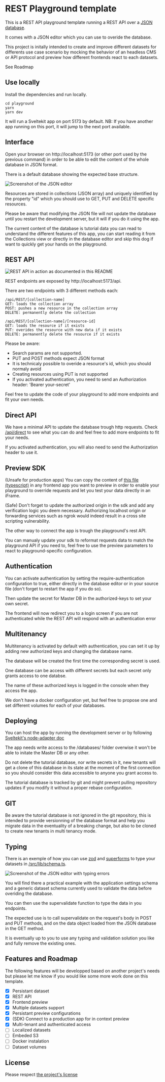# REST Playground template

This is a REST API playground template running a REST API over a [JSON database](https://www.npmjs.com/package/node-json-db).

It comes with a JSON editor which you can use to overide the database.

This project is initally intended to create and improve different datasets for differents use case scenario by mocking the behavior of an headless CMS or API protocol and preview how different frontends react to each datasets.

See Roadmap

## Use locally

Install the dependencies and run locally.
```
cd playground
yarn
yarn dev
```

It will run a Sveltekit app on port 5173 by default. 
NB: If you have another app running on this port, it will jump to the next port available.

## Interface

Open your browser on http://localhost:5173 (or other port used by the previous command) in order to be able to edit the content of the whole database in JSON format.

There is a default database showing the expected base structure.

![Screenshot of the JSON editor](https://github.com/Servant-Cities/rest-api-playground-template/blob/main/static/doc/editor.png?raw=true)

Resources are stored in collections (JSON array) and uniquely identified by the property "id" which you should use to GET, PUT and DELETE specific resources.

Please be aware that modifying the JSON file will not update the database until you restart the development server, but it will if you do it using the app.

The current content of the database is tutorial data you can read to understand the different features of this app, you can start reading it from the Collections view or directly in the database editor and skip this dog if want to quickly get your hands on the playground.


## REST API

![REST API in action as documented in this README](https://github.com/Servant-Cities/rest-api-playground-template/blob/main/static/doc/api.png?raw=true)

REST endpoints are exposed by http://localhost:5173/api.

There are two endpoints with 3 different methods each:

```
/api/REST/[collection-name]
GET: loads the collection array
POST: pushes a new resource in the collection array
DELETE: permanently delete the collection
```
```
/api/REST/[collection-name]/[resource-id]
GET: loads the resource if it exists
PUT: overides the resource with new data if it exists
DELETE: permanently delete the resource if it exists
```

Please be aware:
- Search params are not supported.
- PUT and POST methods expect JSON format
- It is technicaly possible to overide a resource's id, which you should normaly avoid
- Creating resources using PUT is not supported
- If you activated authentication, you need to send an Authorization header: 'Bearer your-secret'

Feel free to update the code of your playground to add more endpoints and fit your own needs.

## Direct API

We have a minimal API to update the database trough http requests. Check [/api/direct](https://github.com/Servant-Cities/rest-api-playground-template/blob/main/src/routes/api/direct/%5B...path%5D/%2Bserver.ts) to see what you can do and feel free to add more endpoints to fit your needs.

If you activated authentication, you will also need to send the Authorization header to use it.

## Preview SDK

(Unsafe for production apps) You can copy the content of [this file (typescript)](https://github.com/Servant-Cities/rest-api-playground-template/blob/main/src/lib/previewSDK.ts) in any frontend app you want to preview in order to enable your playground to override requests and let you test your data directly in an iFrame.

(Safe) Don't forget to update the authorized origin in the sdk and add any verification logic you deem necessary. Authorizing localhost origin or forwarding services such as ngrok would indeed result in a cross site scripting vulnerability.

The other way to connect the app is trough the playground's rest API.

You can manualy update your sdk to reformat requests data to match the playground API if you need to, feel free to use the preview parameters to react to playground-specific configuration.

## Authentication

You can activate authentication by setting the require-authentication configuration to true, either directly in the database editor or in your source file (don't forget to restart the app if you do so).

Then update the secret for Master DB in the authorized-keys to set your own secret.

The frontend will now redirect you to a login screen if you are not authenticated while the REST API will respond with an authentication error

## Multitenancy

Multitenancy is activated by default with authentication, you can set it up by adding new authorized keys and changing the database name.

The database will be created the first time the corresponding secret is used.

One database can be access with different secrets but each secret only grants access to one databse.

The name of these authorized keys is logged in the console when they access the app.

We don't have a docker configuration yet, but feel free to propose one and set different volumes for each of your databases.

## Deploying

You can host the app by running the development server or by following [Sveltekit's node-adapter doc](https://svelte.dev/docs/kit/adapter-node#Deploying)

The app needs write access to the /databases/ folder overwise it won't be able to initate the Master DB or any other.

Do not delete the tutorial database, nor write secrets in it, new tenants will get a clone of this database in its state at the moment of the first connection so you should consider this data accessible to anyone you grant access to.

The tutorial database is tracked by git and might prevent pulling repository updates if you modify it without a proper rebase configuration.

## GIT

Be aware the tutorial database is not ignored in the git repository, this is intended to provide versionning of the database format and help you migrate data in the eventuality of a breaking change, but also to be cloned to create new tenants in multi tenancy mode.

## Typing

There is an exemple of how you can use [zod](https://zod.dev/) and [superforms](https://superforms.rocks/) to type your datasets in [/src/lib/schema.ts](https://github.com/Servant-Cities/rest-api-playground-template/blob/main/src/lib/schema.ts).

![Screenshot of the JSON editor with typing errors](https://github.com/Servant-Cities/rest-api-playground-template/blob/main/static/doc/typing.png?raw=true)

You will find there a practical example with the application settings schema and a generic dataset schema currently used to validate the data before overiding the database.

You can then use the supervalidate function to type the data in you endpoints.

The expected use is to call supervalidate on the request's body in POST and PUT methods, and on the data object loaded from the JSON database in the GET method.

It is eventually up to you to use any typing and validation solution you like and fully remove the existing ones.

## Features and Roadmap

The following features will be developped based on another project's needs but please let me know if you would like some more work done on this template.

- [x] Persistant dataset
- [x] REST API
- [x] Frontend preview
- [x] Multiple datasets support
- [x] Persistant preview configurations
- [x] (SDK) Connect to a production app for in context preview
- [x] Multi-tenant and authenticated access
- [ ] Localized datasets
- [ ] Embeded S3
- [ ] Docker instalation
- [ ] Dataset volumes

## License

Please respect [the project's license](https://github.com/Servant-Cities/rest-api-playground-template/blob/main/LICENSE)